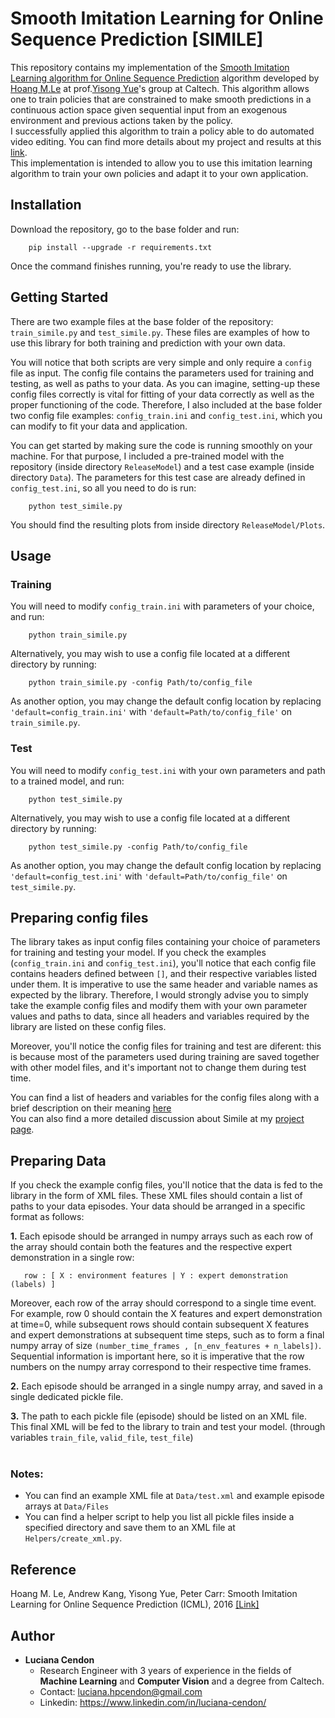 # Smooth Imitation Learning for Online Sequence Prediction [SIMILE]

This repository contains my implementation of the [Smooth Imitation Learning algorithm for Online Sequence Prediction](https://arxiv.org/abs/1606.00968) algorithm developed by [Hoang M.Le](http://hoangle.info/) at prof.[Yisong Yue](http://www.yisongyue.com/)'s group at Caltech. This algorithm allows one to train policies that are constrained to make smooth predictions in a continuous action space given sequential input from an exogenous environment and previous actions taken by the policy. <br>
I successfully applied this algorithm to train a policy able to do automated video editing. You can find more details about my project and results at this [link](https://sites.google.com/view/smooth-imitation-learning/). <br>
This implementation is intended to allow you to use this imitation learning algorithm to train your own policies and adapt it to your own application.

## Installation
Download the repository, go to the base folder and run:
```
    pip install --upgrade -r requirements.txt
```
Once the command finishes running, you're ready to use the library.

## Getting Started
There are two example files at the base folder of the repository: `train_simile.py` and `test_simile.py`. These files are examples of how to use this library for both training and prediction with your own data. <br> 

You will notice that both scripts are very simple and only require a `config` file as input. The config file contains the parameters used for training and testing, as well as paths to your data. As you can imagine, setting-up these config files correctly is vital for fitting of your data correctly as well as the proper functioning of the code. Therefore, I also included at the base folder two config file examples: `config_train.ini` and `config_test.ini`, which you can modify to fit your data and application.

You can get started by making sure the code is running smoothly on your machine. For that purpose, I included a pre-trained model with the repository (inside directory `ReleaseModel`) and a test case example (inside directory `Data`). The parameters for this test case are already defined in `config_test.ini`, so all you need to do is run:
```
    python test_simile.py
```
You should find the resulting plots from inside directory `ReleaseModel/Plots`. 

## Usage
### Training
You will need to modify `config_train.ini` with parameters of your choice, and run:
```
    python train_simile.py
```    

Alternatively, you may wish to use a config file located at a different directory by running: 
```
    python train_simile.py -config Path/to/config_file
```

As another option, you may change the default config location by replacing `'default=config_train.ini'` with `'default=Path/to/config_file'` on `train_simile.py`.

### Test
You will need to modify `config_test.ini` with your own parameters and path to a trained model, and run:
```
    python test_simile.py
```    

Alternatively, you may wish to use a config file located at a different directory by running: 
```
    python test_simile.py -config Path/to/config_file
```

As another option, you may change the default config location by replacing `'default=config_test.ini'` with `'default=Path/to/config_file'` on `test_simile.py`.

## Preparing config files

The library takes as input config files containing your choice of parameters for training and testing your model. If you check the examples (`config_train.ini` and `config_test.ini`), you'll notice that each config file contains headers defined between `[]`, and their respective variables listed under them. It is imperative to use the same header and variable names as expected by the library. Therefore, I would strongly advise you to simply take the example config files and modify them with your own parameter values and paths to data, since all headers and variables required by the library are listed on these config files. <br>

Moreover, you'll notice the config files for training and test are diferent: this is because most of the parameters used during training are saved together with other model files, and it's important not to change them during test time.  <br>

You can find a list of headers and variables for the config files along with a brief description on their meaning [here](https://github.com/lucianacendon/simile/blob/master/Reference.md) <br>
You can also find a more detailed discussion about Simile at my [project page](https://sites.google.com/view/smooth-imitation-learning/). <br>


## Preparing Data 

If you check the example config files, you'll notice that the data is fed to the library in the form of XML files. These XML files should contain a list of paths to your data episodes. Your data should be arranged in a specific format as follows:

<b>1.</b> Each episode should be arranged in numpy arrays such as each row of the array should contain both the features and the respective expert demonstration in a single row: 
```
   row : [ X : environment features | Y : expert demonstration (labels) ]
```
Moreover, each row of the array should correspond to a single time event. For example, row 0 should contain the X features and expert demonstration at time=0, while subsequent rows should contain subsequent X features and expert demonstrations at subsequent time steps, such as to form a final numpy array of size `(number_time_frames , [n_env_features + n_labels])`. <br>
Sequential information is important here, so it is imperative that the row numbers on the numpy array correspond to their respective time frames. <br>

<b>2.</b> Each episode should be arranged in a single numpy array, and saved in a single dedicated pickle file.  <br>

<b>3.</b> The path to each pickle file (episode) should be listed on an XML file. This final XML will be fed to the library to train and test your model. (through variables `train_file`, `valid_file`, `test_file`) <br> <br>


### Notes:
   * You can find an example XML file at `Data/test.xml` and example episode arrays at `Data/Files`
   * You can find a helper script to help you list all pickle files inside a specified directory and save them to an XML file at `Helpers/create_xml.py`. 
    
## Reference
   Hoang M. Le, Andrew Kang, Yisong Yue, Peter Carr: Smooth Imitation Learning for Online Sequence Prediction (ICML), 2016 [[Link]](https://arxiv.org/abs/1606.00968)

## Author
* <b>Luciana Cendon</b>
    - Research Engineer with 3 years of experience in the fields of <b>Machine Learning</b> and <b>Computer Vision</b> and a degree from Caltech. 
    - Contact: luciana.hpcendon@gmail.com
    - Linkedin:  https://www.linkedin.com/in/luciana-cendon/